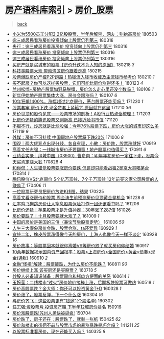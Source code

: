 [房产语料库索引](../../README.md)  > [房价_股票](房价_股票.md)
====
> [back](../README.md)

- [小米为5500员工分配2.2亿股股票，半年后解禁，网友：别抬高房价](http://jkwz.applinzi.com/ittc/7098930876350202886.html#%E5%B0%8F%E7%B1%B3%E4%B8%BA5500%E5%91%98%E5%B7%A5%E5%88%86%E9%85%8D2.2%E4%BA%BF%E8%82%A1%E8%82%A1%E7%A5%A8%EF%BC%8C%E5%8D%8A%E5%B9%B4%E5%90%8E%E8%A7%A3%E7%A6%81%EF%BC%8C%E7%BD%91%E5%8F%8B%EF%BC%9A%E5%88%AB%E6%8A%AC%E9%AB%98%E6%88%BF%E4%BB%B7) 180503  
- [逾三成居民看涨房价投资倾向上股票仍列第三](http://jkwz.applinzi.com/ittc/7081739844718167046.html#%E9%80%BE%E4%B8%89%E6%88%90%E5%B1%85%E6%B0%91%E7%9C%8B%E6%B6%A8%E6%88%BF%E4%BB%B7%E6%8A%95%E8%B5%84%E5%80%BE%E5%90%91%E4%B8%8A%E8%82%A1%E7%A5%A8%E4%BB%8D%E5%88%97%E7%AC%AC%E4%B8%89) 180318  
- [央行：逾三成居民看涨房价 投资倾向上股票仍列第三](http://jkwz.applinzi.com/ittc/7080969472242615307.html#%E5%A4%AE%E8%A1%8C%EF%BC%9A%E9%80%BE%E4%B8%89%E6%88%90%E5%B1%85%E6%B0%91%E7%9C%8B%E6%B6%A8%E6%88%BF%E4%BB%B7+%E6%8A%95%E8%B5%84%E5%80%BE%E5%90%91%E4%B8%8A%E8%82%A1%E7%A5%A8%E4%BB%8D%E5%88%97%E7%AC%AC%E4%B8%89) 180316  
- [逾三成居民看涨房价 投资倾向上股票仍列第三](http://jkwz.applinzi.com/ittc/7080965635775661063.html#%E9%80%BE%E4%B8%89%E6%88%90%E5%B1%85%E6%B0%91%E7%9C%8B%E6%B6%A8%E6%88%BF%E4%BB%B7+%E6%8A%95%E8%B5%84%E5%80%BE%E5%90%91%E4%B8%8A%E8%82%A1%E7%A5%A8%E4%BB%8D%E5%88%97%E7%AC%AC%E4%B8%89) 180316  
- [逾三成居民看涨房价 投资倾向上股票仍列第三](http://jkwz.applinzi.com/ittc/7080861177402098695.html#%E9%80%BE%E4%B8%89%E6%88%90%E5%B1%85%E6%B0%91%E7%9C%8B%E6%B6%A8%E6%88%BF%E4%BB%B7+%E6%8A%95%E8%B5%84%E5%80%BE%E5%90%91%E4%B8%8A%E8%82%A1%E7%A5%A8%E4%BB%8D%E5%88%97%E7%AC%AC%E4%B8%89) 180316  
- [买房产就是买城市的股票【房价升跌不为人知的原因】](http://jkwz.applinzi.com/ittc/7071220276165870598.html#%E4%B9%B0%E6%88%BF%E4%BA%A7%E5%B0%B1%E6%98%AF%E4%B9%B0%E5%9F%8E%E5%B8%82%E7%9A%84%E8%82%A1%E7%A5%A8%E3%80%90%E6%88%BF%E4%BB%B7%E5%8D%87%E8%B7%8C%E4%B8%8D%E4%B8%BA%E4%BA%BA%E7%9F%A5%E7%9A%84%E5%8E%9F%E5%9B%A0%E3%80%91) 180218 *3* 
- [科技类股票大涨 带动湾区房价跟着走高](http://jkwz.applinzi.com/ittc/7070236946305909776.html#%E7%A7%91%E6%8A%80%E7%B1%BB%E8%82%A1%E7%A5%A8%E5%A4%A7%E6%B6%A8+%E5%B8%A6%E5%8A%A8%E6%B9%BE%E5%8C%BA%E6%88%BF%E4%BB%B7%E8%B7%9F%E7%9D%80%E8%B5%B0%E9%AB%98) 180215  
- [股票爆跌房价严控P2P跑路！热钱流入钱币收藏及主流钱币参考价](http://jkwz.applinzi.com/ittc/7068414054760973319.html#%E8%82%A1%E7%A5%A8%E7%88%86%E8%B7%8C%E6%88%BF%E4%BB%B7%E4%B8%A5%E6%8E%A7P2P%E8%B7%91%E8%B7%AF%EF%BC%81%E7%83%AD%E9%92%B1%E6%B5%81%E5%85%A5%E9%92%B1%E5%B8%81%E6%94%B6%E8%97%8F%E5%8F%8A%E4%B8%BB%E6%B5%81%E9%92%B1%E5%B8%81%E5%8F%82%E8%80%83%E4%BB%B7) 180210 *1* 
- [买不起房？你可以这样买股票，它们可能比房价涨得还多！](http://jkwz.applinzi.com/ittc/7061843733182415888.html#%E4%B9%B0%E4%B8%8D%E8%B5%B7%E6%88%BF%EF%BC%9F%E4%BD%A0%E5%8F%AF%E4%BB%A5%E8%BF%99%E6%A0%B7%E4%B9%B0%E8%82%A1%E7%A5%A8%EF%BC%8C%E5%AE%83%E4%BB%AC%E5%8F%AF%E8%83%BD%E6%AF%94%E6%88%BF%E4%BB%B7%E6%B6%A8%E5%BE%97%E8%BF%98%E5%A4%9A%EF%BC%81) 180123 *4* 
- [兰州松绑+房地产股票如野马脱缰，房价怎么走心里还没个数吗？](http://jkwz.applinzi.com/ittc/7056237500001944586.html#%E5%85%B0%E5%B7%9E%E6%9D%BE%E7%BB%91%2B%E6%88%BF%E5%9C%B0%E4%BA%A7%E8%82%A1%E7%A5%A8%E5%A6%82%E9%87%8E%E9%A9%AC%E8%84%B1%E7%BC%B0%EF%BC%8C%E6%88%BF%E4%BB%B7%E6%80%8E%E4%B9%88%E8%B5%B0%E5%BF%83%E9%87%8C%E8%BF%98%E6%B2%A1%E4%B8%AA%E6%95%B0%E5%90%97%EF%BC%9F) 180108 *1* 
- [新年伊始地产股票集体大涨，房价会跟涨吗？](http://jkwz.applinzi.com/ittc/7055981383057409031.html#%E6%96%B0%E5%B9%B4%E4%BC%8A%E5%A7%8B%E5%9C%B0%E4%BA%A7%E8%82%A1%E7%A5%A8%E9%9B%86%E4%BD%93%E5%A4%A7%E6%B6%A8%EF%BC%8C%E6%88%BF%E4%BB%B7%E4%BC%9A%E8%B7%9F%E6%B6%A8%E5%90%97%EF%BC%9F) 180107 *6* 
- [10年狂飙1400%，涨幅超过北京房价，茅台股票还能买吗？](http://jkwz.applinzi.com/ittc/7049299931955725329.html#10%E5%B9%B4%E7%8B%82%E9%A3%991400%25%EF%BC%8C%E6%B6%A8%E5%B9%85%E8%B6%85%E8%BF%87%E5%8C%97%E4%BA%AC%E6%88%BF%E4%BB%B7%EF%BC%8C%E8%8C%85%E5%8F%B0%E8%82%A1%E7%A5%A8%E8%BF%98%E8%83%BD%E4%B9%B0%E5%90%97%EF%BC%9F) 171220 *1* 
- [股票套牢 房价下跌 现金贷套上紧箍咒 原因就在这里](http://jkwz.applinzi.com/ittc/7045591534567687185.html#%E8%82%A1%E7%A5%A8%E5%A5%97%E7%89%A2+%E6%88%BF%E4%BB%B7%E4%B8%8B%E8%B7%8C+%E7%8E%B0%E9%87%91%E8%B4%B7%E5%A5%97%E4%B8%8A%E7%B4%A7%E7%AE%8D%E5%92%92+%E5%8E%9F%E5%9B%A0%E5%B0%B1%E5%9C%A8%E8%BF%99%E9%87%8C) 171210 *36* 
- [房价见顶和股价见底——股票市场的剖析！A股行业热点全梳理！](http://jkwz.applinzi.com/ittc/7042767970298758161.html#%E6%88%BF%E4%BB%B7%E8%A7%81%E9%A1%B6%E5%92%8C%E8%82%A1%E4%BB%B7%E8%A7%81%E5%BA%95%E2%80%94%E2%80%94%E8%82%A1%E7%A5%A8%E5%B8%82%E5%9C%BA%E7%9A%84%E5%89%96%E6%9E%90%EF%BC%81A%E8%82%A1%E8%A1%8C%E4%B8%9A%E7%83%AD%E7%82%B9%E5%85%A8%E6%A2%B3%E7%90%86%EF%BC%81) 171203  
- [比房价还猛的腾讯股票又创新高 已接近脸书市值](http://jkwz.applinzi.com/ittc/7038019578129548305.html#%E6%AF%94%E6%88%BF%E4%BB%B7%E8%BF%98%E7%8C%9B%E7%9A%84%E8%85%BE%E8%AE%AF%E8%82%A1%E7%A5%A8%E5%8F%88%E5%88%9B%E6%96%B0%E9%AB%98+%E5%B7%B2%E6%8E%A5%E8%BF%91%E8%84%B8%E4%B9%A6%E5%B8%82%E5%80%BC) 171120  
- [不服不行，炒房就是比炒股强：今年76%股票下跌，房价大涨的城市却这么多](http://jkwz.applinzi.com/ittc/7037708945563583505.html#%E4%B8%8D%E6%9C%8D%E4%B8%8D%E8%A1%8C%EF%BC%8C%E7%82%92%E6%88%BF%E5%B0%B1%E6%98%AF%E6%AF%94%E7%82%92%E8%82%A1%E5%BC%BA%EF%BC%9A%E4%BB%8A%E5%B9%B476%25%E8%82%A1%E7%A5%A8%E4%B8%8B%E8%B7%8C%EF%BC%8C%E6%88%BF%E4%BB%B7%E5%A4%A7%E6%B6%A8%E7%9A%84%E5%9F%8E%E5%B8%82%E5%8D%B4%E8%BF%99%E4%B9%88%E5%A4%9A) 171119 *9* 
- [外媒：房价不可持续 中国房地产股票将下跌20%](http://jkwz.applinzi.com/ittc/7021266287169373200.html#%E5%A4%96%E5%AA%92%EF%BC%9A%E6%88%BF%E4%BB%B7%E4%B8%8D%E5%8F%AF%E6%8C%81%E7%BB%AD+%E4%B8%AD%E5%9B%BD%E6%88%BF%E5%9C%B0%E4%BA%A7%E8%82%A1%E7%A5%A8%E5%B0%86%E4%B8%8B%E8%B7%8C20%25) 171006 *8* 
- [围观｜两大佬观点出现分歧，各自有理，小散：房价跌，股票涨就好](http://jkwz.applinzi.com/ittc/7015058012396586000.html#%E5%9B%B4%E8%A7%82%EF%BD%9C%E4%B8%A4%E5%A4%A7%E4%BD%AC%E8%A7%82%E7%82%B9%E5%87%BA%E7%8E%B0%E5%88%86%E6%AD%A7%EF%BC%8C%E5%90%84%E8%87%AA%E6%9C%89%E7%90%86%EF%BC%8C%E5%B0%8F%E6%95%A3%EF%BC%9A%E6%88%BF%E4%BB%B7%E8%B7%8C%EF%BC%8C%E8%82%A1%E7%A5%A8%E6%B6%A8%E5%B0%B1%E5%A5%BD) 170919  
- [高善文任志强：一线城市房价还要翻番！地产股票也值得买？](http://jkwz.applinzi.com/ittc/7012006933085815824.html#%E9%AB%98%E5%96%84%E6%96%87%E4%BB%BB%E5%BF%97%E5%BC%BA%EF%BC%9A%E4%B8%80%E7%BA%BF%E5%9F%8E%E5%B8%82%E6%88%BF%E4%BB%B7%E8%BF%98%E8%A6%81%E7%BF%BB%E7%95%AA%EF%BC%81%E5%9C%B0%E4%BA%A7%E8%82%A1%E7%A5%A8%E4%B9%9F%E5%80%BC%E5%BE%97%E4%B9%B0%EF%BC%9F) 170911 *6* 
- [业绩会实录｜绿城中国（03900）曹舟南：明年年初房价一定往下走，股票今天买肯定赚大钱](http://jkwz.applinzi.com/ittc/7006995805154837521.html#%E4%B8%9A%E7%BB%A9%E4%BC%9A%E5%AE%9E%E5%BD%95%EF%BD%9C%E7%BB%BF%E5%9F%8E%E4%B8%AD%E5%9B%BD%EF%BC%8803900%EF%BC%89%E6%9B%B9%E8%88%9F%E5%8D%97%EF%BC%9A%E6%98%8E%E5%B9%B4%E5%B9%B4%E5%88%9D%E6%88%BF%E4%BB%B7%E4%B8%80%E5%AE%9A%E5%BE%80%E4%B8%8B%E8%B5%B0%EF%BC%8C%E8%82%A1%E7%A5%A8%E4%BB%8A%E5%A4%A9%E4%B9%B0%E8%82%AF%E5%AE%9A%E8%B5%9A%E5%A4%A7%E9%92%B1) 170828 *4* 
- [和你侃：人生错觉股票要涨房价要跌 侃哥却只能看战狼2吴京大哥喝茅台](http://jkwz.applinzi.com/ittc/7001775165330162704.html#%E5%92%8C%E4%BD%A0%E4%BE%83%EF%BC%9A%E4%BA%BA%E7%94%9F%E9%94%99%E8%A7%89%E8%82%A1%E7%A5%A8%E8%A6%81%E6%B6%A8%E6%88%BF%E4%BB%B7%E8%A6%81%E8%B7%8C+%E4%BE%83%E5%93%A5%E5%8D%B4%E5%8F%AA%E8%83%BD%E7%9C%8B%E6%88%98%E7%8B%BC2%E5%90%B4%E4%BA%AC%E5%A4%A7%E5%93%A5%E5%96%9D%E8%8C%85%E5%8F%B0) 170814 *1* 
- [腾讯股价VS北京房价 5个亿万富翁、7个千万富翁 13年前买这家公司股票的人赚疯了](http://jkwz.applinzi.com/ittc/6953450698367828996.html#%E8%85%BE%E8%AE%AF%E8%82%A1%E4%BB%B7VS%E5%8C%97%E4%BA%AC%E6%88%BF%E4%BB%B7+5%E4%B8%AA%E4%BA%BF%E4%B8%87%E5%AF%8C%E7%BF%81%E3%80%817%E4%B8%AA%E5%8D%83%E4%B8%87%E5%AF%8C%E7%BF%81+13%E5%B9%B4%E5%89%8D%E4%B9%B0%E8%BF%99%E5%AE%B6%E5%85%AC%E5%8F%B8%E8%82%A1%E7%A5%A8%E7%9A%84%E4%BA%BA%E8%B5%9A%E7%96%AF%E4%BA%86) 170406 *11* 
- [一位股票研究员把房价放进K线图，结果](http://jkwz.applinzi.com/ittc/6938725521688101892.html#%E4%B8%80%E4%BD%8D%E8%82%A1%E7%A5%A8%E7%A0%94%E7%A9%B6%E5%91%98%E6%8A%8A%E6%88%BF%E4%BB%B7%E6%94%BE%E8%BF%9BK%E7%BA%BF%E5%9B%BE%EF%BC%8C%E7%BB%93%E6%9E%9C) 170225  
- [高善文看涨房价和股票 周金涛生前预测房价见顶黄金是机会](http://jkwz.applinzi.com/ittc/6916780725428028420.html#%E9%AB%98%E5%96%84%E6%96%87%E7%9C%8B%E6%B6%A8%E6%88%BF%E4%BB%B7%E5%92%8C%E8%82%A1%E7%A5%A8+%E5%91%A8%E9%87%91%E6%B6%9B%E7%94%9F%E5%89%8D%E9%A2%84%E6%B5%8B%E6%88%BF%E4%BB%B7%E8%A7%81%E9%A1%B6%E9%BB%84%E9%87%91%E6%98%AF%E6%9C%BA%E4%BC%9A) 161228 *6* 
- [汇率鸡飞狗跳房价让人窒息股票保险打作一团还该看书吗？](http://jkwz.applinzi.com/ittc/6908605118730994692.html#%E6%B1%87%E7%8E%87%E9%B8%A1%E9%A3%9E%E7%8B%97%E8%B7%B3%E6%88%BF%E4%BB%B7%E8%AE%A9%E4%BA%BA%E7%AA%92%E6%81%AF%E8%82%A1%E7%A5%A8%E4%BF%9D%E9%99%A9%E6%89%93%E4%BD%9C%E4%B8%80%E5%9B%A2%E8%BF%98%E8%AF%A5%E7%9C%8B%E4%B9%A6%E5%90%97%EF%BC%9F) 161206  
- [比房价还猛！苹果股票才是升值神器：30年涨了287倍](http://jkwz.applinzi.com/ittc/6893253003926045700.html#%E6%AF%94%E6%88%BF%E4%BB%B7%E8%BF%98%E7%8C%9B%EF%BC%81%E8%8B%B9%E6%9E%9C%E8%82%A1%E7%A5%A8%E6%89%8D%E6%98%AF%E5%8D%87%E5%80%BC%E7%A5%9E%E5%99%A8%EF%BC%9A30%E5%B9%B4%E6%B6%A8%E4%BA%86287%E5%80%8D) 161026  
- [房价要跌了！十月股票要就大涨了？](http://jkwz.applinzi.com/ittc/6887009076164166660.html#%E6%88%BF%E4%BB%B7%E8%A6%81%E8%B7%8C%E4%BA%86%EF%BC%81%E5%8D%81%E6%9C%88%E8%82%A1%E7%A5%A8%E8%A6%81%E5%B0%B1%E5%A4%A7%E6%B6%A8%E4%BA%86%EF%BC%9F) 161009 *1* 
- [中国的房价是美国的三倍（兼论节后股票走势）](http://jkwz.applinzi.com/ittc/6885942468758995972.html#%E4%B8%AD%E5%9B%BD%E7%9A%84%E6%88%BF%E4%BB%B7%E6%98%AF%E7%BE%8E%E5%9B%BD%E7%9A%84%E4%B8%89%E5%80%8D%EF%BC%88%E5%85%BC%E8%AE%BA%E8%8A%82%E5%90%8E%E8%82%A1%E7%A5%A8%E8%B5%B0%E5%8A%BF%EF%BC%89) 161006 *50* 
- [人生三大假象房价会跌，股票会涨，ta还爱我](http://jkwz.applinzi.com/ittc/6883223221339423748.html#%E4%BA%BA%E7%94%9F%E4%B8%89%E5%A4%A7%E5%81%87%E8%B1%A1%E6%88%BF%E4%BB%B7%E4%BC%9A%E8%B7%8C%EF%BC%8C%E8%82%A1%E7%A5%A8%E4%BC%9A%E6%B6%A8%EF%BC%8Cta%E8%BF%98%E7%88%B1%E6%88%91) 160929 *1* 
- [宣统二年，橡皮股票涨得像今天的房价，上海人也像今天一样不淡定](http://jkwz.applinzi.com/ittc/6882785852987540485.html#%E5%AE%A3%E7%BB%9F%E4%BA%8C%E5%B9%B4%EF%BC%8C%E6%A9%A1%E7%9A%AE%E8%82%A1%E7%A5%A8%E6%B6%A8%E5%BE%97%E5%83%8F%E4%BB%8A%E5%A4%A9%E7%9A%84%E6%88%BF%E4%BB%B7%EF%BC%8C%E4%B8%8A%E6%B5%B7%E4%BA%BA%E4%B9%9F%E5%83%8F%E4%BB%8A%E5%A4%A9%E4%B8%80%E6%A0%B7%E4%B8%8D%E6%B7%A1%E5%AE%9A) 160928 *16* 
- [房价故事：等股票回本就跟你离婚VS等房价跌了就买房和你结婚](http://jkwz.applinzi.com/ittc/6878916800951092228.html#%E6%88%BF%E4%BB%B7%E6%95%85%E4%BA%8B%EF%BC%9A%E7%AD%89%E8%82%A1%E7%A5%A8%E5%9B%9E%E6%9C%AC%E5%B0%B1%E8%B7%9F%E4%BD%A0%E7%A6%BB%E5%A9%9AVS%E7%AD%89%E6%88%BF%E4%BB%B7%E8%B7%8C%E4%BA%86%E5%B0%B1%E4%B9%B0%E6%88%BF%E5%92%8C%E4%BD%A0%E7%BB%93%E5%A9%9A) 160917  
- [10余年数据揭示国内资产回报率：股票&gt;上海房价&gt;全国房价&gt;黄金&gt;债券&gt;现金(通胀)](http://jkwz.applinzi.com/ittc/6876361089280902149.html#10%E4%BD%99%E5%B9%B4%E6%95%B0%E6%8D%AE%E6%8F%AD%E7%A4%BA%E5%9B%BD%E5%86%85%E8%B5%84%E4%BA%A7%E5%9B%9E%E6%8A%A5%E7%8E%87%EF%BC%9A%E8%82%A1%E7%A5%A8%26gt%3B%E4%B8%8A%E6%B5%B7%E6%88%BF%E4%BB%B7%26gt%3B%E5%85%A8%E5%9B%BD%E6%88%BF%E4%BB%B7%26gt%3B%E9%BB%84%E9%87%91%26gt%3B%E5%80%BA%E5%88%B8%26gt%3B%E7%8E%B0%E9%87%91%28%E9%80%9A%E8%83%80%29) 160910 *2* 
- [金融“怪相”解读：股票能跌，为什么房价不能跌？](http://jkwz.applinzi.com/ittc/6865030232800756740.html#%E9%87%91%E8%9E%8D%E2%80%9C%E6%80%AA%E7%9B%B8%E2%80%9D%E8%A7%A3%E8%AF%BB%EF%BC%9A%E8%82%A1%E7%A5%A8%E8%83%BD%E8%B7%8C%EF%BC%8C%E4%B8%BA%E4%BB%80%E4%B9%88%E6%88%BF%E4%BB%B7%E4%B8%8D%E8%83%BD%E8%B7%8C%EF%BC%9F) 160811 *90* 
- [房价继续上涨 该买房还是买股票？](http://jkwz.applinzi.com/ittc/6856253614850573316.html#%E6%88%BF%E4%BB%B7%E7%BB%A7%E7%BB%AD%E4%B8%8A%E6%B6%A8+%E8%AF%A5%E4%B9%B0%E6%88%BF%E8%BF%98%E6%98%AF%E4%B9%B0%E8%82%A1%E7%A5%A8%EF%BC%9F) 160718 *5* 
- [炒股人必备知识储备：股票房价和猪肉方便面的关系](http://jkwz.applinzi.com/ittc/6843619126710633476.html#%E7%82%92%E8%82%A1%E4%BA%BA%E5%BF%85%E5%A4%87%E7%9F%A5%E8%AF%86%E5%82%A8%E5%A4%87%EF%BC%9A%E8%82%A1%E7%A5%A8%E6%88%BF%E4%BB%B7%E5%92%8C%E7%8C%AA%E8%82%89%E6%96%B9%E4%BE%BF%E9%9D%A2%E7%9A%84%E5%85%B3%E7%B3%BB) 160614 *1* 
- [玉婉莹：二线楼市“过火”房价地价接棒上涨，后期板块股票可做热](http://jkwz.applinzi.com/ittc/6833614982155338756.html#%E7%8E%89%E5%A9%89%E8%8E%B9%EF%BC%9A%E4%BA%8C%E7%BA%BF%E6%A5%BC%E5%B8%82%E2%80%9C%E8%BF%87%E7%81%AB%E2%80%9D%E6%88%BF%E4%BB%B7%E5%9C%B0%E4%BB%B7%E6%8E%A5%E6%A3%92%E4%B8%8A%E6%B6%A8%EF%BC%8C%E5%90%8E%E6%9C%9F%E6%9D%BF%E5%9D%97%E8%82%A1%E7%A5%A8%E5%8F%AF%E5%81%9A%E7%83%AD) 160518 *1* 
- [房价高股票跌？金大师：你还可以投资黄金T+D](http://jkwz.applinzi.com/ittc/6814633801531524101.html#%E6%88%BF%E4%BB%B7%E9%AB%98%E8%82%A1%E7%A5%A8%E8%B7%8C%EF%BC%9F%E9%87%91%E5%A4%A7%E5%B8%88%EF%BC%9A%E4%BD%A0%E8%BF%98%E5%8F%AF%E4%BB%A5%E6%8A%95%E8%B5%84%E9%BB%84%E9%87%91T%2BD) 160328 *1* 
- [房价涨了，股票反弹，下一个什么涨](http://jkwz.applinzi.com/ittc/6805793198760788997.html#%E6%88%BF%E4%BB%B7%E6%B6%A8%E4%BA%86%EF%BC%8C%E8%82%A1%E7%A5%A8%E5%8F%8D%E5%BC%B9%EF%BC%8C%E4%B8%8B%E4%B8%80%E4%B8%AA%E4%BB%80%E4%B9%88%E6%B6%A8) 160304 *16* 
- [与房价齐飞！这些股票更有&quot;钱途&quot;(个股名单)](http://jkwz.applinzi.com/ittc/6805048859457750020.html#%E4%B8%8E%E6%88%BF%E4%BB%B7%E9%BD%90%E9%A3%9E%EF%BC%81%E8%BF%99%E4%BA%9B%E8%82%A1%E7%A5%A8%E6%9B%B4%E6%9C%89%26quot%3B%E9%92%B1%E9%80%94%26quot%3B%28%E4%B8%AA%E8%82%A1%E5%90%8D%E5%8D%95%29) 160302  
- [任志强:资股票亏 投资房产赚 下半年12城房价排名](http://jkwz.applinzi.com/ittc/6742718748136653829.html#%E4%BB%BB%E5%BF%97%E5%BC%BA%3A%E8%B5%84%E8%82%A1%E7%A5%A8%E4%BA%8F+%E6%8A%95%E8%B5%84%E6%88%BF%E4%BA%A7%E8%B5%9A+%E4%B8%8B%E5%8D%8A%E5%B9%B412%E5%9F%8E%E6%88%BF%E4%BB%B7%E6%8E%92%E5%90%8D) 150916  
- [房价涨股票跌!苏州人民快被逼疯!](http://jkwz.applinzi.com/ittc/547650611418514838.html#%E6%88%BF%E4%BB%B7%E6%B6%A8%E8%82%A1%E7%A5%A8%E8%B7%8C%21%E8%8B%8F%E5%B7%9E%E4%BA%BA%E6%B0%91%E5%BF%AB%E8%A2%AB%E9%80%BC%E7%96%AF%21) 150704  
- [房价跌了，房子还在；股票跌了，就剩一张纸](http://jkwz.applinzi.com/ittc/547650611407033255.html#%E6%88%BF%E4%BB%B7%E8%B7%8C%E4%BA%86%EF%BC%8C%E6%88%BF%E5%AD%90%E8%BF%98%E5%9C%A8%EF%BC%9B%E8%82%A1%E7%A5%A8%E8%B7%8C%E4%BA%86%EF%BC%8C%E5%B0%B1%E5%89%A9%E4%B8%80%E5%BC%A0%E7%BA%B8) 150425 *62* 
- [房价和楼市的徘徊不前与股票市场的暴涨暴跌是巧合吗？](http://jkwz.applinzi.com/ittc/547650611381497332.html#%E6%88%BF%E4%BB%B7%E5%92%8C%E6%A5%BC%E5%B8%82%E7%9A%84%E5%BE%98%E5%BE%8A%E4%B8%8D%E5%89%8D%E4%B8%8E%E8%82%A1%E7%A5%A8%E5%B8%82%E5%9C%BA%E7%9A%84%E6%9A%B4%E6%B6%A8%E6%9A%B4%E8%B7%8C%E6%98%AF%E5%B7%A7%E5%90%88%E5%90%97%EF%BC%9F) 141211 *25* 
- [以股票标准看房价，现在还能买入吗？](http://jkwz.applinzi.com/ittc/547650611360248686.html#%E4%BB%A5%E8%82%A1%E7%A5%A8%E6%A0%87%E5%87%86%E7%9C%8B%E6%88%BF%E4%BB%B7%EF%BC%8C%E7%8E%B0%E5%9C%A8%E8%BF%98%E8%83%BD%E4%B9%B0%E5%85%A5%E5%90%97%EF%BC%9F) 140325 *8* 
